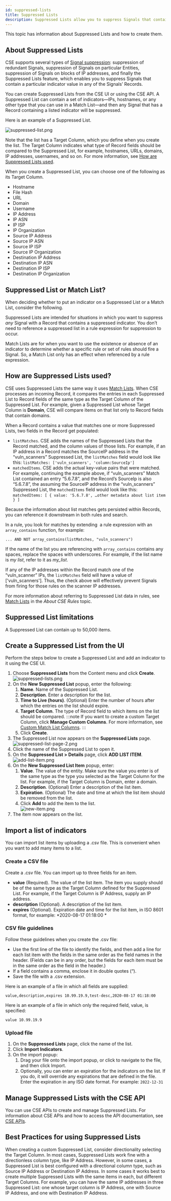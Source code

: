 ```yaml
---
id: suppressed-lists
title: Suppressed Lists
description: Suppressed Lists allow you to suppress Signals that contain a particular indicator value in any of the Signals’ Records.
---
```



This topic has information about Suppressed Lists and how to create them.

## About Suppressed Lists

CSE supports several types of [Signal suppression](../records-signals-entities-insights/about-signal-suppression.md): suppression of redundant Signals, suppression of Signals on particular Entities, suppression of Signals on blocks of IP addresses, and finally the Suppressed Lists feature, which enables you to suppress Signals that contain a particular indicator value in any of the Signals’ Records.  

You can create Suppressed Lists from the CSE UI or using the CSE API. A Suppressed List can contain a set of indicators—IPs, hostnames, or any other type that you can use in a Match List—and then any Signal that has a Record containing a listed indicator will be suppressed. 

Here is an example of a Suppressed List.

![suppressed-list.png](/img/cse/suppressed-list.png)

Note that the list has a Target Column, which you define when you create the list. The Target Column indicates what type of Record fields should be compared to the Suppressed List, for example, hostnames, URLs, domains, IP addresses, usernames, and so on. For more information, see [How are Suppressed Lists used](#how-are-suppressed-lists-used?).

When you create a Suppressed List, you can choose one of the following as its Target Column.

* Hostname
* File Hash
* URL
* Domain
* Username
* IP Address
* IP ASN
* IP ISP
* IP Organization
* Source IP Address
* Source IP ASN
* Source IP ISP
* Source IP Organization
* Destination IP Address
* Destination IP ASN
* Destination IP ISP
* Destination IP Organization

## Suppressed List or Match List?

When deciding whether to put an indicator on a Suppressed List or a Match List, consider the following.

Suppressed Lists are intended for situations in which you want to suppress *any* Signal with a Record that contains a suppressed indicator. You don’t need to reference a suppressed list in a rule expression for suppression to occur. 

Match Lists are for when you want to use the existence or absence of an indicator to determine whether a specific rule or set of rules should fire a Signal. So, a Match List only has an effect when referenced by a rule expression.

## How are Suppressed Lists used? 

CSE uses Suppressed Lists the same way it uses [Match Lists](#suppressed-list-or-match-list). When CSE processes an incoming Record, it compares the entries in each Suppressed List to Record fields of the same type as the Target Column of the Suppressed List. For example, given a Suppressed List whose Target Column is **Domain**, CSE will compare items on that list only to Record fields that contain domains.

When a Record contains a value that matches one or more Suppressed Lists, two fields in the Record get populated:

* `listMatches`. CSE adds the names of the Suppressed Lists that the Record matched, and the column values of those lists. For example, if an IP address in a Record matches the SourceIP address in the “vuln_scanners” Suppressed List, the `listMatches` field would look like this: `listMatches: ['vuln_scanners', 'column:SourceIp']`    
* `matchedItems`. CSE adds the actual key-value pairs that were matched. For example, continuing the example above, if “vuln_scanners” Match List contained an entry “5.6.7.8”, and the Record’s SourceIp is also “5.6.7.8”, the assuming the SourceIP address in the “vuln_scanners” Suppressed List, the `matchedItems` field would look like this: `matchedItems: [ { value: '5.6.7.8', …other metadata about list item } ]`

Because the information about list matches gets persisted within Records, you can reference it downstream in both rules and search. 

In a rule, you look for matches by extending  a rule expression with an `array_contains` function, for example:

`... AND NOT array_contains(listMatches, "vuln_scanners")`

If the name of the list you are referencing with `array_contains` contains any spaces, replace the spaces with underscores. For example, if the list name is *my list*, refer to it as *my_list*.

If any of the IP addresses within the Record match one of the “vuln_scanner” IPs, the `listMatches` field will have a value of \['vuln_scanners'\]. Thus, the check above will effectively prevent Signals from firing for those rules on the scanner IP addresses.

For more information about referring to Suppressed List data in rules, see [Match Lists](/docs/cse/match-lists-suppressed-lists) in the *About CSE Rules* topic.


## Suppressed List limitations 

A Suppressed List can contain up to 50,000 items.

## Create a Suppressed List from the UI

Perform the steps below to create a Suppressed List and add an indicator to it using the CSE UI.

1. Choose **Suppressed Lists** from the Content menu and click **Create**. <br/> ![suppressed-lists.png](/img/cse/suppressed-lists.png)
1. On the **New Suppressed List** popup, enter the following:
   1. **Name**. Name of the Suppressed List.
   1. **Description**. Enter a description for the list. 
   1. **Time to Live (hours)**. (Optional) Enter the number of hours after which the entries on the list should expire.
   1. **Target Column**. The type of Record field to which items on the list should be compared.
    :::note
    If you want to create a custom Target Column, click **Manage Custom Columns**. For more information, see [Custom Match List Columns](custom-match-list-columns.md).
    :::
   1. Click **Create**.
1. The Suppressed List now appears on the **Suppressed Lists** page.  <br/>  ![suppressed-list-page-2.png](/img/cse/suppressed-list-page-2.png)
1. Click the name of the Suppressed List to open it.
1. On the **Suppressed List > Details** page, click **ADD LIST ITEM**. <br/> ![add-list-item.png](/img/cse/add-list-item.png)
1. On the **New Suppressed List Item** popup, enter:
   1. **Value**. The value of the entity. Make sure the value you enter is of the same type as the type you selected as the Target Column for the list. For example, if the Target Column is Domain, enter a domain.
   1. **Description**. (Optional) Enter a description of the list item.
   1. **Expiration**. (Optional) The date and time at which the list item should be removed from the list.
   1. Click **Add** to add the item to the list. <br/>  ![new-item.png](/img/cse/new-item.png)
1. The item now appears on the list.

## Import a list of indicators 

You can import list items by uploading a .csv file. This is convenient when you want to add many items to a list. 

### Create a CSV file 

Create a .csv file. You can import up to three fields for an item.

* **value** (Required). The value of the list item. The item you supply should be of the same type as the Target Column defined for the Suppressed List. For example, if the Target Column is IP Address, supply an IP address.
* **description** (Optional). A description of the list item.
* **expires** (Optional). Expiration date and time for the list item, in ISO 8601 format, for example: *2020-08-17 01:18:00 *

### CSV file guidelines

Follow these guidelines when you create the .csv file:

* Use the first line of the file to identify the fields, and then add a line for each list item with the fields in the same order as the field names in the header. (Fields can be in any order, but the fields for each item must be in the same order as the field in the header.)
* If a field contains a comma, enclose it in double quotes (“).  
* Save the file with a .csv extension.

Here is an example of a file in which all fields are supplied:

`value,description,expires 10.99.19.9,test-desc,2020-08-17 01:18:00`

Here is an example of a file in which only the required field, value, is
specified:

`value 10.99.19.9`

### Upload file 

1. On the **Suppressed Lists** page, click the name of the list.
1. Click **Import Indicators**.
1. On the import popup:
   1. Drag your file onto the import popup, or click to navigate to the file, and then click Import.
   1. Optionally, you can enter an expiration for the indicators on the list. If you do, it will override any expirations that are defined in the file. Enter the expiration in any ISO date format. For example: `2022-12-31`

## Manage Suppressed Lists with the CSE API

You can use CSE APIs to create and manage Suppressed Lists. For information about CSE APIs and how to access the API documentation, see [CSE APIs](../administration/cse-apis.md).

## Best Practices for using Suppressed Lists

When creating a custom Suppressed List, consider directionality selecting the Target Column. In most cases, Suppressed Lists work fine with a directionless column type, like IP Address. However, in some cases, a Suppressed List is best configured with a directional column type, such as Source IP Address or Destination IP Address. In some cases it works best to create multiple Suppressed Lists with the same items in each, but different Target Columns. For example, you can have the same IP addresses in three Suppressed List: one whose target column is IP Address, one with Source IP Address, and one with Destination IP Address.   
